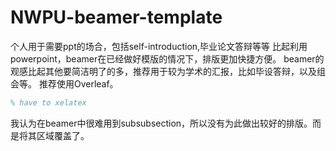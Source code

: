 # NWPU-beamer-template
个人用于需要ppt的场合，包括self-introduction,毕业论文答辩等等
比起利用powerpoint，beamer在已经做好模版的情况下，排版更加快捷方便。
beamer的观感比起其他要简洁明了的多，推荐用于较为学术的汇报，比如毕设答辩，以及组会等。
推荐使用Overleaf。
```latex
% have to xelatex
```
我认为在beamer中很难用到subsubsection，所以没有为此做出较好的排版。而是将其区域覆盖了。
